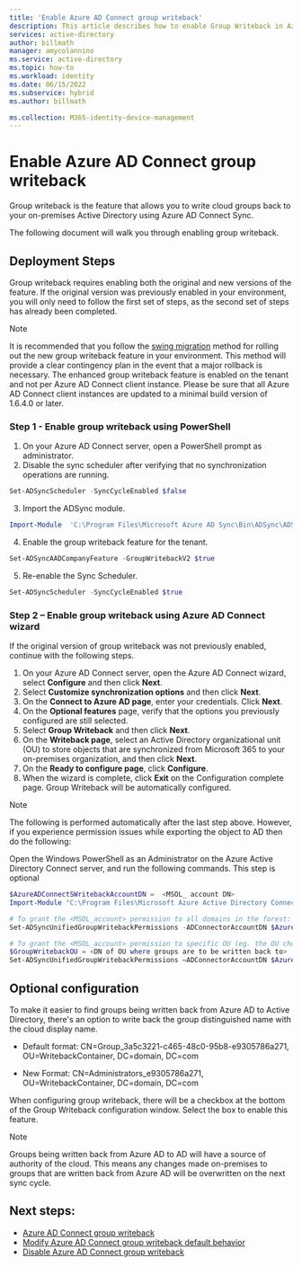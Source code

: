 ```yaml
---
title: 'Enable Azure AD Connect group writeback'
description: This article describes how to enable Group Writeback in Azure AD Connect. 
services: active-directory
author: billmath
manager: amycolannino
ms.service: active-directory
ms.topic: how-to
ms.workload: identity
ms.date: 06/15/2022
ms.subservice: hybrid
ms.author: billmath

ms.collection: M365-identity-device-management
---
```


# Enable Azure AD Connect group writeback 

Group writeback is the feature that allows you to write cloud groups back to your on-premises Active Directory using Azure AD Connect Sync. 

The following document will walk you through enabling group writeback. 
 
## Deployment Steps 

Group writeback requires enabling both the original and new versions of the feature. If the original version was previously enabled in your environment, you will only need to follow the first set of steps, as the second set of steps has already been completed. 
 
>[!Note] 
>It is recommended that you follow the [swing migration](how-to-upgrade-previous-version.md#swing-migration) method for rolling out the new group writeback feature in your environment. This method will provide a clear contingency plan in the event that a major rollback is necessary. 
>The enhanced group writeback feature is enabled on the tenant and not per Azure AD Connect client instance. Please be sure that all Azure AD Connect client instances are updated to a minimal build version of 1.6.4.0 or later.

  
### Step 1 - Enable group writeback using PowerShell 

1. On your Azure AD Connect server, open a PowerShell prompt as administrator. 
2. Disable the sync scheduler after verifying that no synchronization operations are running. 

 ``` PowerShell 
 Set-ADSyncScheduler -SyncCycleEnabled $false  
 ``` 
3. Import the ADSync module. 
 ``` PowerShell 
 Import-Module  'C:\Program Files\Microsoft Azure AD Sync\Bin\ADSync\ADSync.psd1' 
 ``` 
4. Enable the group writeback feature for the tenant. 
 ``` PowerShell 
 Set-ADSyncAADCompanyFeature -GroupWritebackV2 $true 
 ``` 
5. Re-enable the Sync Scheduler. 
 ``` PowerShell 
 Set-ADSyncScheduler -SyncCycleEnabled $true  
 ``` 

### Step 2 – Enable group writeback using Azure AD Connect wizard 
If the original version of group writeback was not previously enabled, continue with the following steps. 

 

1. On your Azure AD Connect server, open the Azure AD Connect wizard, select **Configure** and then click **Next**. 
2. Select **Customize synchronization options** and then click **Next**. 
3. On the **Connect to Azure AD page**, enter your credentials. Click **Next**. 
4. On the **Optional features** page, verify that the options you previously configured are still selected. 
5. Select **Group Writeback** and then click **Next**. 
6. On the **Writeback page**, select an Active Directory organizational unit (OU) to store objects that are synchronized from Microsoft 365 to your on-premises organization, and then click **Next**. 
7. On the **Ready to configure page**, click **Configure**. 
8. When the wizard is complete, click **Exit** on the Configuration complete page. Group Writeback will be automatically configured. 

 >[!Note] 
 >The following is performed automatically after the last step above. However, if you experience permission issues while exporting the object to AD then do the following: 
 >  
 >Open the Windows PowerShell as an Administrator on the Azure Active Directory Connect server, and run the following commands. This step is optional 
 > 
 >``` PowerShell 
 >$AzureADConnectSWritebackAccountDN =  <MSOL_ account DN> 
 >Import-Module "C:\Program Files\Microsoft Azure Active Directory Connect\AdSyncConfig\AdSyncConfig.psm1" 
 > 
 ># To grant the <MSOL_account> permission to all domains in the forest: 
 >Set-ADSyncUnifiedGroupWritebackPermissions -ADConnectorAccountDN $AzureADConnectSWritebackAccountDN 
 > 
 ># To grant the <MSOL_account> permission to specific OU (eg. the OU chosen to writeback Office 365 Groups to): 
 >$GroupWritebackOU = <DN of OU where groups are to be written back to> 
 >Set-ADSyncUnifiedGroupWritebackPermissions –ADConnectorAccountDN $AzureADConnectSWritebackAccountDN -ADObjectDN $GroupWritebackOU 
 >``` 

 

## Optional configuration 

To make it easier to find groups being written back from Azure AD to Active Directory, there's an option to write back the group distinguished name with the cloud display name. 

- Default format: 
CN=Group_3a5c3221-c465-48c0-95b8-e9305786a271, OU=WritebackContainer, DC=domain, DC=com  

- New Format: 
CN=Administrators_e9305786a271, OU=WritebackContainer, DC=domain, DC=com  

When configuring group writeback, there will be a checkbox at the bottom of the Group Writeback configuration window. Select the box to enable this feature. 

>[!NOTE]
>Groups being written back from Azure AD to AD will have a source of authority of the cloud. This means any changes made on-premises to groups that are written back from Azure AD will be overwritten on the next sync cycle. 

## Next steps: 

- [Azure AD Connect group writeback](how-to-connect-group-writeback-v2.md) 
- [Modify Azure AD Connect group writeback default behavior](how-to-connect-modify-group-writeback.md) 
- [Disable Azure AD Connect group writeback](how-to-connect-group-writeback-disable.md) 

 

 

 

 

 

 

 

 
